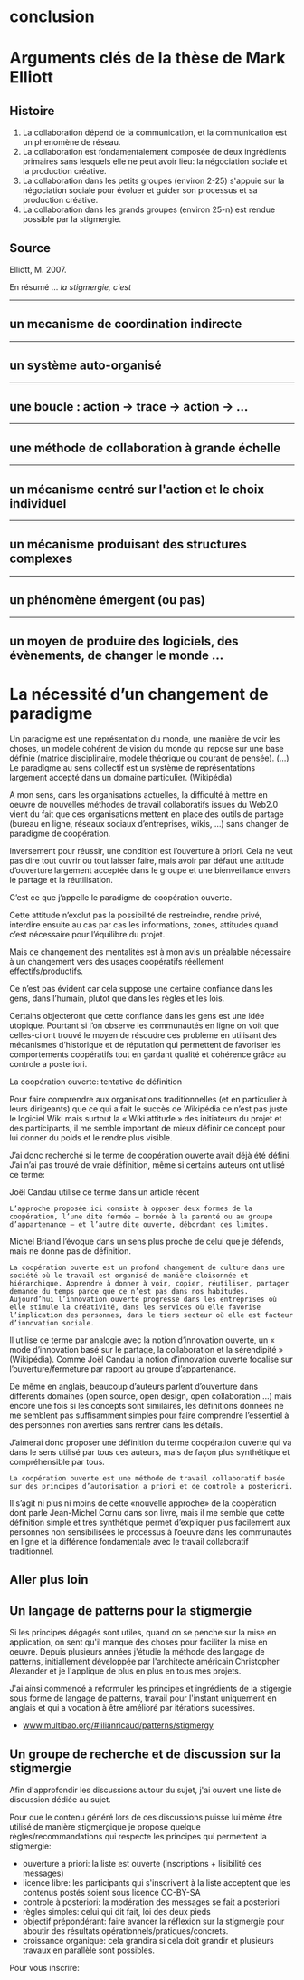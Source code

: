 # conclusion

# Arguments clés de la thèse de Mark Elliott

## Histoire

1. La collaboration dépend de la communication, et la communication est un phenomène de réseau.
2. La collaboration est fondamentalement composée de deux ingrédients primaires sans lesquels elle ne peut avoir lieu: la négociation sociale et la production créative. 
3. La collaboration dans les petits groupes (environ 2-25) s'appuie sur la négociation sociale pour évoluer et guider son processus et sa production créative. 
4. La collaboration dans les grands groupes (environ 25-n) est rendue possible par la stigmergie. 

## Source

Elliott, M. 2007.


En résumé ... *la stigmergie, c'est*



--- 
##  un mecanisme de coordination indirecte

--- 
## un système auto-organisé

---

## une boucle : action -> trace -> action -> ...

--- 

## une méthode de collaboration à grande échelle

---

## un mécanisme centré sur l'action et le choix individuel 

---

## un mécanisme produisant des structures complexes

---

## un phénomène émergent (ou pas)

---

## un moyen de produire des logiciels, des évènements, de changer le monde ...



# La nécessité d’un changement de paradigme

Un paradigme est une représentation du monde, une manière de voir les choses, un modèle cohérent de vision du monde qui repose sur une base définie (matrice disciplinaire, modèle théorique ou courant de pensée). (…) Le paradigme au sens collectif est un système de représentations largement accepté dans un domaine particulier. (Wikipédia)

A mon sens, dans les organisations actuelles, la difficulté à mettre en oeuvre de nouvelles méthodes de travail collaboratifs issues du Web2.0 vient du fait que ces organisations mettent en place des outils de partage (bureau en ligne, réseaux sociaux d’entreprises, wikis, …) sans changer de paradigme de coopération.

Inversement pour réussir, une condition est l’ouverture à priori. Cela ne veut pas dire tout ouvrir ou tout laisser faire, mais avoir par défaut une attitude d’ouverture largement acceptée dans le groupe et une bienveillance envers le partage et la réutilisation. 

C’est ce que j’appelle le paradigme de coopération ouverte.

Cette attitude n’exclut pas la possibilité de restreindre, rendre privé, interdire ensuite au cas par cas les informations, zones, attitudes quand c’est nécessaire pour l’équilibre du projet.

Mais ce changement des mentalités est à mon avis un préalable nécessaire à un changement vers des usages coopératifs réellement effectifs/productifs.

Ce n’est pas évident car cela suppose une certaine confiance dans les gens, dans l’humain, plutot que dans les règles et les lois.

Certains objecteront que cette confiance dans les gens est une idée utopique. Pourtant si l’on observe les communautés en ligne on voit que celles-ci ont trouvé le moyen de résoudre ces problème en utilisant des mécanismes d’historique et de réputation qui permettent de favoriser les comportements coopératifs tout en gardant qualité et cohérence grâce au controle a posteriori.

 
La coopération ouverte: tentative de définition

Pour faire comprendre aux organisations traditionnelles (et en particulier à leurs dirigeants) que ce qui a fait le succès de Wikipédia ce n’est pas juste le logiciel Wiki mais surtout la « Wiki attitude » des initiateurs du projet et des participants, il me semble important de mieux définir ce concept pour lui donner du poids et le rendre plus visible.

J’ai donc recherché si le terme de coopération ouverte avait déjà été défini. J’ai n’ai pas trouvé de vraie définition, même si certains auteurs ont utilisé ce terme:

Joël Candau utilise ce terme dans un article récent

    L’approche proposée ici consiste à opposer deux formes de la coopération, l’une dite fermée – bornée à la parenté ou au groupe d’appartenance – et l’autre dite ouverte, débordant ces limites.

Michel Briand l’évoque dans un sens plus proche de celui que je défends, mais ne donne pas de définition.

    La coopération ouverte est un profond changement de culture dans une société où le travail est organisé de manière cloisonnée et hiérarchique. Apprendre à donner à voir, copier, réutiliser, partager demande du temps parce que ce n’est pas dans nos habitudes. Aujourd’hui l’innovation ouverte progresse dans les entreprises où elle stimule la créativité, dans les services où elle favorise l’implication des personnes, dans le tiers secteur où elle est facteur d’innovation sociale.

Il utilise ce terme par analogie avec la notion d’innovation ouverte, un « mode d’innovation basé sur le partage, la collaboration et la sérendipité » (Wikipédia). Comme Joël Candau la notion d’innovation ouverte focalise sur l’ouverture/fermeture par rapport au groupe d’appartenance.

De même en anglais, beaucoup d’auteurs parlent d’ouverture dans différents domaines (open source, open design, open collaboration …) mais encore une fois si les concepts sont similaires, les définitions données ne me semblent pas suffisamment simples pour faire comprendre l’essentiel à des personnes non averties sans rentrer dans les détails.

J’aimerai donc proposer une définition du terme coopération ouverte qui va dans le sens utilisé par tous ces auteurs, mais de façon plus synthétique et compréhensible par tous.

    La coopération ouverte est une méthode de travail collaboratif basée sur des principes d’autorisation a priori et de controle a posteriori.

Il s’agit ni plus ni moins de cette «nouvelle approche» de la coopération dont parle Jean-Michel Cornu dans son livre, mais il me semble que cette définition simple et très synthétique permet d’expliquer plus facilement aux personnes non sensibilisées le processus à l’oeuvre dans les communautés en ligne et la différence fondamentale avec le travail collaboratif traditionnel.


## Aller plus loin

## Un langage de patterns pour la stigmergie

Si les principes dégagés sont utiles, quand on se penche sur la mise en application, on sent qu'il manque des choses pour faciliter la mise en oeuvre. Depuis plusieurs années j'étudie la méthode des langage de patterns, initiallement développée par l'architecte américain Christopher Alexander et je l'applique de plus en plus en tous mes projets.

J'ai ainsi commencé à reformuler les principes et ingrédients de la stigergie sous forme de langage de patterns, travail pour l'instant uniquement en anglais et qui a vocation à être amélioré par itérations sucessives.

- www.multibao.org/#lilianricaud/patterns/stigmergy


## Un groupe de recherche et de discussion sur la stigmergie

Afin d'approfondir les discussions autour du sujet, j'ai ouvert une liste de discussion dédiée au sujet.

Pour que le contenu généré lors de ces discussions puisse lui même être utilisé de manière stigmergique
je propose quelque règles/recommandations qui respecte les principes qui permettent la stigmergie:
- ouverture a priori: la liste est ouverte (inscriptions + lisibilité des messages)
- licence libre: les participants qui s'inscrivent à la liste acceptent que les contenus postés soient sous licence CC-BY-SA
- controle à posteriori: la modération des messages se fait a posteriori
- règles simples: celui qui dit fait, loi des deux pieds
- objectif prépondérant: faire avancer la réflexion sur la stigmergie pour aboutir des résultats opérationnels/pratiques/concrets.
- croissance organique: cela grandira si cela doit grandir et plusieurs travaux en parallèle sont possibles.

Pour vous inscrire: 
